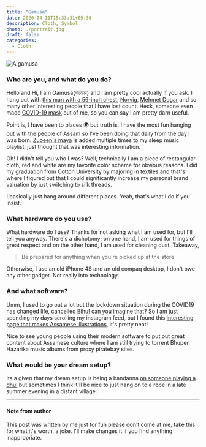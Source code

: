 ```yaml
---
title: "Gamusa"
date: 2020-04-11T15:33:31+05:30
description: Cloth, Symbol
photo: ./portrait.jpg
draft: false
categories:
  - Cloth
---
```


![A gamusa](/interviews/0/portrait.jpg)

### Who are you, and what do you do?
Hello and Hi, I am Gamusa(গামোচা) and I am pretty cool actually if you ask. I hang out with [this man with a 56-inch chest](/interviews/0/modi.jpg), [Norvig](/interviews/0/pete.jpg), [Mehmet Dogar](/interviews/0/mehmet.jpg) and so many other interesting people that I have lost count. Heck, someone even made [COVID-19 mask](/interviews/0/mask.jpg) out of me, so you can say I am pretty darn useful.

Point is, I have been to places 🌍 but truth is, I have the most fun hanging out with the people of Assam so I've been doing that daily from the day I was born. [Zubeen's maya](https://www.youtube.com/watch?v=hgkFvPHqOWU) is added multiple times to my sleep music playlist, just thought that was interesting information.

Oh! I didn't tell you who I was? Well, technically I am a piece of rectangular cloth, red and white are my favorite color scheme for obvious  reasons. I did my graduation from Cotton University by majoring in textiles and that's where I figured out that I could significantly increase my personal brand valuation by just switching to silk threads.

I basically just hang around different places. Yeah, that's what I do if you insist.

### What hardware do you use?
What hardware do I use? Thanks for not asking what I am used for, but I'll tell you anyway. There's a dichotomy; on one hand, I am used for things of great respect and on the other hand, I am used for cleaning dust. Takeaway,

> Be prepared for anything when you're picked up at the store

Otherwise, I use an old iPhone 4S and an old compaq desktop, I don't owe any other gadget. Not really into technology.

### And what software?
Umm, I used to go out a lot but the lockdown situation during the COVID19 has changed life, cancelled Bihu! can you imagine that? So I am just spending my days scrolling my instagram feed, but I found this [interesting page that makes Assamese illustrations](https://www.instagram.com/daakor.boson/), it's pretty neat!

Nice to see young people using their modern software to put out great content about Assamese culture where I am still trying to torrent Bhupen Hazarika music albums from proxy piratebay sites.

### What would be your dream setup?
Its a given that my dream setup is being a bandanna [on someone playing a dhul](https://www.youtube.com/watch?v=Nk12PnNYdAw) but sometimes I think it'll be nice to just hang on to a rope in a late summer evening in a distant village.

---
#### Note from author
This post was written by [me](https://geekodour.xyz) just for fun please don't come at me, take this for what it's worth, a joke. I'll make changes it if you find anything inappropriate.
